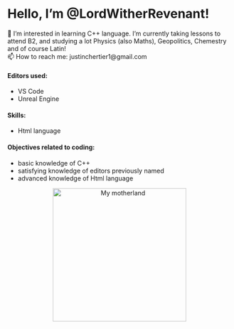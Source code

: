   <html>

<body>

<head>
<h1> Hello, I’m @LordWitherRevenant!</h1>
  👀 I’m interested in learning C++ language. 
  I’m currently taking lessons to attend B2, and studying a lot Physics (also Maths), Geopolitics, Chemestry and of course Latin!     
</head>
<br>
<head>
 📫 How to reach me: justinchertier1@gmail.com 
</head>
<br>
<head>
  <h4>Editors used:</h4>
<ul>
<li> VS Code </li>
<li> Unreal Engine </li>
</ul>
</head>

<head>
  <h4>Skills:</h4>
  <ul>
  <li>Html language</li>
  </ul>
</head>

<head>
<h4>Objectives related to coding:</h4>
<ul>
<li>basic knowledge of C++</li>
<li>satisfying knowledge of editors previously named</li>
<li>advanced knowledge of Html language
</ul>
</head>

<p align="center"> <img scr="https://images-ext-2.discordapp.net/external/7G35VXKyXwpTPXpf7FwU2wEdeAzueQq6elGwvcMQfkM/https/media.tenor.com/qOkNTvrChHUAAAPo/fleurdelise.mp4" height="300" width="300" alt="My motherland" />
 
</body

<!---
LordWitherRatio/LordWitherRatio is a ✨ special ✨ repository because its `README.md` (this file) appears on your GitHub profile.
You can click the Preview link to take a look at your changes.
--->
